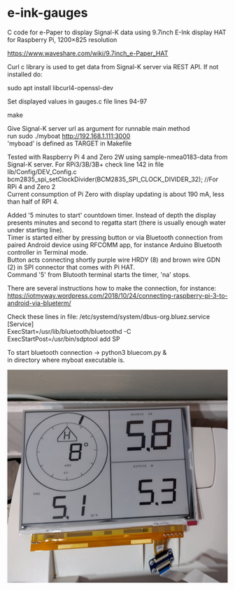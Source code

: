 # e-ink-gauges
C code for e-Paper to display Signal-K data using
9.7inch E-Ink display HAT for Raspberry Pi, 1200×825 resolution

https://www.waveshare.com/wiki/9.7inch_e-Paper_HAT

Curl c library is used to get data from Signal-K server via REST API. If not installed do:

sudo apt install libcurl4-openssl-dev

Set displayed values in gauges.c file lines 94-97

make

Give Signal-K server url as argument for runnable main method</br>
run sudo ./myboat http://192.168.1.111:3000</br>
'myboad' is defined as TARGET in Makefile

Tested with Raspberry Pi 4 and Zero 2W using sample-nmea0183-data from Signal-K server.
For RPi3/3B/3B+ check line 142 in file lib/Config/DEV_Config.c </br>
bcm2835_spi_setClockDivider(BCM2835_SPI_CLOCK_DIVIDER_32);   //For RPi 4 and Zero 2 </br>
Current consumption of Pi Zero with display updating is about 190 mA, less than half of RPI 4.

Added '5 minutes to start' countdown timer.
Instead of depth the display presents minutes and second to regatta start (there is usually enough water under starting line).<br>
Timer is started either by pressing button or via Bluetooth connection from paired Android device using RFCOMM app, for instance Arduino Bluetooth controller in Terminal mode.<br>
Button acts connecting shortly purple wire HRDY (8) and brown wire GDN (2) in SPI connector that comes with Pi HAT. </br> Command '5'  from Blutooth terminal starts the timer, 'na' stops.
 
There are several instructions how to make the connection, for instance: <br>
https://iotmyway.wordpress.com/2018/10/24/connecting-raspberry-pi-3-to-android-via-blueterm/

Check these lines in file: 
/etc/systemd/system/dbus-org.bluez.service</br>
[Service]</br>
ExecStart=/usr/lib/bluetooth/bluetoothd -C</br>
ExecStartPost=/usr/bin/sdptool add SP

To start bluetooth connection -> python3 bluecom.py &</br>
in directory where myboat executable is.

![Alt text](/pic/rileygauges.jpg?raw=true "Gauges")
